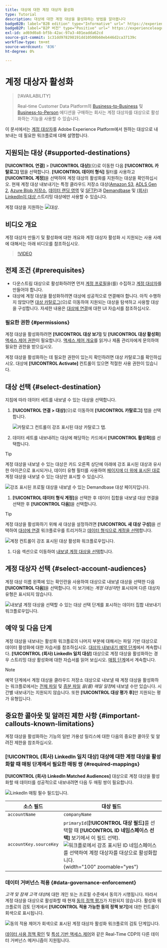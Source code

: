 ```yaml
---
title: 대상에 대한 계정 대상자 활성화
type: Tutorial
description: 대상에 대한 계정 대상을 활성화하는 방법을 알아봅니다
badgeB2B: label="B2B edition" type="Informative" url=" https://experienceleague.adobe.com/docs/experience-platform/rtcdp/intro/rtcdp-intro/overview.html?lang=en#rtcdp-editions newtab=true"
badgeB2P: label="B2P 버전" type="Positive" url=" https://experienceleague.adobe.com/docs/experience-platform/rtcdp/intro/rtcdp-intro/overview.html?lang=en#rtcdp-editions newtab=true"
exl-id: ad69d0a8-bf5b-42ac-97a3-401eadda62cd
source-git-commit: 1c31dd978298191dd10500b60eb446d2ca37139c
workflow-type: tm+mt
source-wordcount: '836'
ht-degree: 0%

---
```


# 계정 대상자 활성화

>[!AVAILABILITY]
>
>Real-time Customer Data Platform의 [Business-to-Business](/help/rtcdp/overview.md#rtcdp-b2b) 및 [Business-to-Person](/help/rtcdp/overview.md#rtcdp-b2p) 에디션을 구매하는 회사는 계정 대상자를 대상으로 활성화하는 기능을 사용할 수 있습니다.

이 문서에서는 [계정 대상자](/help/segmentation/ui/account-audiences.md)를 Adobe Experience Platform에서 원하는 대상으로 내보내는 데 필요한 워크플로에 대해 설명합니다.

## 지원되는 대상 {#supported-destinations}

**[!UICONTROL 연결]** > **[!UICONTROL 대상]**(으)로 이동한 다음 **[!UICONTROL 카탈로그]** 탭을 선택합니다. **[!UICONTROL 데이터 형식]** 필터를 사용하고 **[!UICONTROL 계정]**&#x200B;을 선택하여 계정 대상의 활성화를 지원하는 대상을 확인하십시오. 현재 계정 대상 내보내기는 특정 클라우드 저장소 대상([Amazon S3](/help/destinations/catalog/cloud-storage/amazon-s3.md), [ADLS Gen 2](/help/destinations/catalog/cloud-storage/adls-gen2.md), [Azure Blob 저장소](/help/destinations/catalog/cloud-storage/azure-blob.md), [데이터 랜딩 영역](/help/destinations/catalog/cloud-storage/data-landing-zone.md) 및 [SFTP](/help/destinations/catalog/cloud-storage/sftp.md))과 [Demandbase](/help/destinations/catalog/advertising/demandbase.md) 및 [(회사) LinkedIn이 대상 ](/help/destinations/catalog/social/linkedin-b2b.md) 스트리밍 대상에만 사용할 수 있습니다.

계정 대상을 지원하는 ![대상.](/help/destinations/assets/ui/activate-account-audiences/data-types-filter.png)

## 비디오 개요

계정 대상자 만들기 및 활성화에 대한 개요와 계정 대상자 활성화 시 지원되는 사용 사례에 대해서는 아래 비디오를 참조하십시오.

>[!VIDEO](https://video.tv.adobe.com/v/338252/?learn=on)

## 전제 조건 {#prerequisites}

* 다운스트림 대상으로 활성화하려면 먼저 [계정 프로필](/help/rtcdp/accounts/account-profile-overview.md)을(를) 수집하고 [계정 대상자](/help/segmentation/ui/account-audiences.md)를 만들어야 합니다.
* 대상에 계정 대상을 활성화하려면 대상에 성공적으로 연결해야 합니다. 아직 수행하지 않았다면 [대상 카탈로그](../catalog/overview.md)(으)로 이동하여 지원되는 대상을 탐색하고 사용할 대상을 구성합니다. 자세한 내용은 [대상에 연결](./connect-destination.md)에 대한 UI 자습서를 참조하십시오.

### 필요한 권한 {#permissions}

계정 대상을 활성화하려면 **[!UICONTROL 대상 보기]** 및 **[!UICONTROL 대상 활성화]** [액세스 제어 권한](/help/access-control/home.md#permissions)이 필요합니다. [액세스 제어 개요](/help/access-control/ui/overview.md)를 읽거나 제품 관리자에게 문의하여 필요한 권한을 받으십시오.

계정 대상을 활성화하는 데 필요한 권한이 있는지 확인하려면 대상 카탈로그를 확인하십시오. 대상에 **[!UICONTROL Activate]** 컨트롤이 있으면 적절한 사용 권한이 있습니다.

## 대상 선택 {#select-destination}

지침에 따라 데이터 세트를 내보낼 수 있는 대상을 선택합니다.

1. **[!UICONTROL 연결 > 대상]**(으)로 이동하여 **[!UICONTROL 카탈로그]** 탭을 선택합니다.

   ![카탈로그 컨트롤이 강조 표시된 대상 카탈로그 탭.](/help/destinations/assets/ui/export-datasets/catalog-tab.png)

1. 데이터 세트를 내보내려는 대상에 해당하는 카드에서 **[!UICONTROL 활성화]**&#x200B;를 선택합니다.

>[!TIP]
>
>계정 대상을 내보낼 수 있는 대상은 카드 오른쪽 상단에 아래에 강조 표시된 대상과 유사한 아이콘으로 표시되거나, 데이터 유형 필터를 사용하여 [페이지에 더 위에 표시된 대로](#supported-destinations) 계정 대상을 내보낼 수 있는 대상만 표시할 수 있습니다.

![강조 표시된 프로필 대상을 내보낼 수 있는 Demandbase 대상 페이지입니다.](/help/destinations/assets/ui/activate-account-audiences/demandbase-icon-activate-account-audiences.png)

1. **[!UICONTROL 데이터 형식 계정]**&#x200B;을 선택한 후 데이터 집합을 내보낼 대상 연결을 선택한 후 **[!UICONTROL 다음]**&#x200B;을 선택합니다.

>[!TIP]
> 
>계정 대상을 활성화하기 위해 새 대상을 설정하려면 **[!UICONTROL 새 대상 구성]**&#x200B;을 선택하여 [대상에 연결](/help/destinations/ui/connect-destination.md) 워크플로우를 트리거하고 [데이터 형식으로 계정을 선택](/help/destinations/ui/connect-destination.md#segment-activation-or-dataset-exports)합니다.

![계정 컨트롤이 강조 표시된 대상 활성화 워크플로우입니다.](/help/destinations/assets/ui/activate-account-audiences/activate-account-audiences-highlighted.png)

1. 다음 섹션으로 이동하여 [내보낼 계정 대상을 선택](#select-profile-audiences)합니다.

## 계정 대상자 선택 {#select-account-audiences}

계정 대상 이름 왼쪽에 있는 확인란을 사용하여 대상으로 내보낼 대상을 선택한 다음 **[!UICONTROL 다음]**&#x200B;을 선택합니다. 이 보기에는 *계정 대상자*&#x200B;만 표시되며 다른 대상자 유형은 표시되지 않습니다.

![내보낼 계정 대상을 선택할 수 있는 대상 선택 단계를 표시하는 데이터 집합 내보내기 워크플로우입니다.](/help/destinations/assets/ui/activate-account-audiences/select-account-audiences.png)

## 예약 및 다음 단계

계정 대상을 내보내는 활성화 워크플로의 나머지 부분에 대해서는 파일 기반 대상으로 데이터 활성화에 대한 자습서를 참조하십시오. [대상자 내보내기 예약 단계](/help/destinations/ui/activate-batch-profile-destinations.md#scheduling)에서 계속합니다. **[!UICONTROL (회사) LinkedIn 일치 대상]** 대상으로 계정 대상을 활성화하는 경우 스트리밍 대상 활성화에 대한 자습서를 읽어 보십시오. [매핑 단계](/help/destinations/ui/activate-segment-streaming-destinations.md#mapping)에서 계속합니다.

>[!NOTE]
>
>예약 단계에서 계정 대상을 클라우드 저장소 대상으로 내보낼 때 계정 대상을 활성화하는 워크플로에서는 [전체 파일](/help/destinations/ui/activate-batch-profile-destinations.md#export-full-files) 및 [증분 파일](/help/destinations/ui/activate-batch-profile-destinations.md#export-incremental-files) _을(를) 매일 일정_&#x200B;에 내보낼 수만 있습니다. 시간별 내보내기는 지원되지 않습니다. 또한 **[!UICONTROL 대상 평가 후]**&#x200B;만 지원되는 평가 유형입니다.

## 중요한 콜아웃 및 알려진 제한 사항 {#important-callouts-known-limitations}

계정 대상을 활성화하는 기능의 일반 가용성 릴리스에 대한 다음의 중요한 콜아웃 및 알려진 제한을 참조하십시오.

### **[!UICONTROL (회사) LinkedIn 일치 대상]** 대상에 대한 계정 대상을 활성화할 때 매핑 단계에서 필요한 매핑 쌍 {#required-mappings}

**[!UICONTROL (회사) LinkedIn Matched Audiences]** 대상으로 계정 대상을 활성화할 때 데이터를 성공적으로 내보내려면 다음 두 매핑 쌍이 필요합니다.

![LinkedIn 매핑 필수 필드입니다.](/help/destinations/assets/ui/activate-account-audiences/linkedin-mapping-required-fields.png)

| 소스 필드 | 대상 필드 |
|---------|----------|
| `accountName` | `companyName` |
| `accountKey.sourceKey` | `primaryId`(**[!UICONTROL 대상 필드]**&#x200B;를 선택할 때 **[!UICONTROL ID 네임스페이스 선택]** 보기에서 이 필드 선택). <br> ![워크플로에서 강조 표시된 ID 네임스페이스를 선택하여 계정 대상자를 대상으로 활성화합니다.](/help/destinations/assets/ui/activate-account-audiences/identity-namespace-highlighted.png "대상에 대한 계정 대상을 활성화하려면 워크플로에서 강조 표시된 ID 네임스페이스를 선택하십시오."){width="100" zoomable="yes"} |

### 데이터 거버넌스 적용 {#data-governance-enforcement}

*고객 및 잠재 고객 대상*&#x200B;에 대한 개인 또는 프로필 수준에서 동의가 시행됩니다. 따라서 계정 대상을 대상으로 활성화할 때 현재 [동의 정책 평가](/help/data-governance/enforcement/auto-enforcement.md#consent-policy-evaluation)가 지원되지 않습니다. 활성화 워크플로의 검토 단계에서 **[!UICONTROL 적용 가능한 동의 정책 보기]**&#x200B;에 대한 컨트롤이 회색으로 표시됩니다.

![동의 적용 제어가 회색으로 표시된 계정 대상자 활성화 워크플로의 검토 단계입니다.](/help/destinations/assets/ui/activate-account-audiences/consent-checks-greyed-out.png)

[데이터 사용 정책 확인](/help/data-governance/enforcement/auto-enforcement.md#consent-policy-evaluation) 및 [특성 기반 액세스 제어](/help/destinations/home.md#attribute-based-access)와 같은 Real-Time CDP의 다른 데이터 거버넌스 메커니즘이 지원됩니다.
